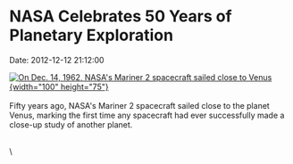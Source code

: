 NASA Celebrates 50 Years of Planetary Exploration
=================================================

Date: 2012-12-12 21:12:00

[![On Dec. 14, 1962, NASA\'s Mariner 2 spacecraft sailed close to
Venus](http://www.jpl.nasa.gov/images/mariner2/20121212/mariner20121212-th.jpg){width="100"
height="75"}](http://www.jpl.nasa.gov/news/news.cfm?release=2012-395&rn=news.xml&rst=3622)\
\
Fifty years ago, NASA\'s Mariner 2 spacecraft sailed close to the planet
Venus, marking the first time any spacecraft had ever successfully made
a close-up study of another planet.

\
\

